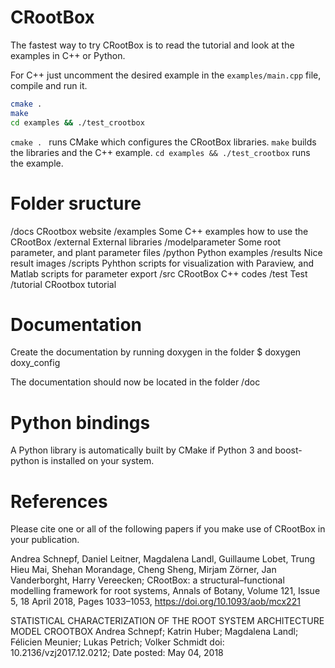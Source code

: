 # CRootBox

The fastest way to try CRootBox is to read the tutorial and look at the examples in C++ or Python. 

For C++ just uncomment the desired example in the `examples/main.cpp` file, compile and run it.
```bash
cmake .
make
cd examples && ./test_crootbox
```

`cmake . ` runs CMake which configures the CRootBox libraries. `make` builds the libraries and the C++ example. `cd examples && ./test_crootbox` runs the example.

# Folder sructure

/docs 			CRootbox website
/examples 		Some C++ examples how to use the CRootBox
/external               External libraries
/modelparameter		Some root parameter, and plant parameter files
/python                 Python examples
/results 		Nice result images
/scripts 		Pyhthon scripts for visualization with Paraview, and Matlab scripts for parameter export
/src			CRootBox C++ codes
/test 			Test
/tutorial 		CRootbox tutorial


# Documentation

Create the documentation by running doxygen in the folder
$ doxygen doxy_config

The documentation should now be located in the folder /doc

# Python bindings

A Python library is automatically built by CMake if Python 3 and boost-python is installed on your system.

# References

Please cite one or all of the following papers if you make use of CRootBox in your publication.

Andrea Schnepf, Daniel Leitner, Magdalena Landl, Guillaume Lobet, Trung Hieu Mai, Shehan Morandage, Cheng Sheng, Mirjam Zörner, Jan Vanderborght, Harry Vereecken; CRootBox: a structural–functional modelling framework for root systems, Annals of Botany, Volume 121, Issue 5, 18 April 2018, Pages 1033–1053, https://doi.org/10.1093/aob/mcx221

STATISTICAL CHARACTERIZATION OF THE ROOT SYSTEM ARCHITECTURE MODEL CROOTBOX
Andrea Schnepf; Katrin Huber; Magdalena Landl; Félicien Meunier; Lukas Petrich; Volker Schmidt
doi: 10.2136/vzj2017.12.0212; Date posted: May 04, 2018
